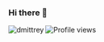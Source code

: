 ### Hi there 👋

<p><img align="left" src="https://github-readme-stats.vercel.app/api/top-langs?username=dmittrey&show_icons=true&locale=en&layout=compact" alt="dmittrey" /></p>

<p/>

![Profile views](https://gpvc.arturio.dev/dmittrey)

<!-- <p>&nbsp;<img align="center" src="https://github-readme-stats.vercel.app/api?username=dmittrey&show_icons=true&locale=en" alt="dmittrey" /></p> -->
